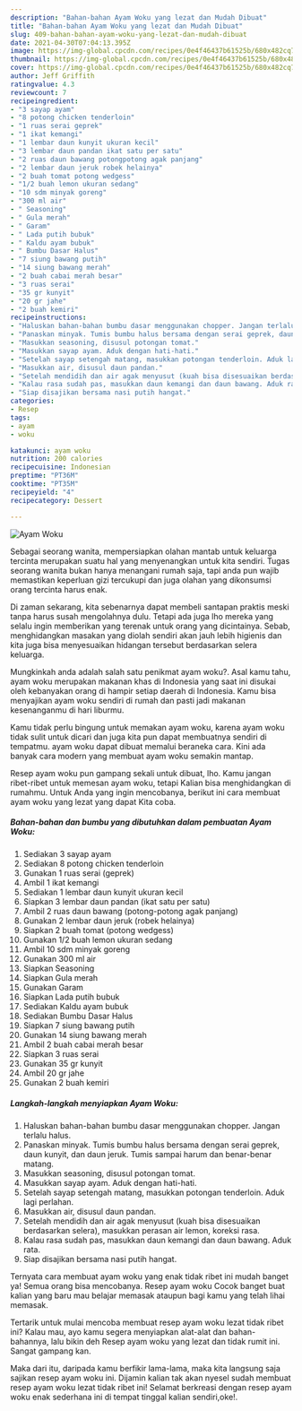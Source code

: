 ```yaml
---
description: "Bahan-bahan Ayam Woku yang lezat dan Mudah Dibuat"
title: "Bahan-bahan Ayam Woku yang lezat dan Mudah Dibuat"
slug: 409-bahan-bahan-ayam-woku-yang-lezat-dan-mudah-dibuat
date: 2021-04-30T07:04:13.395Z
image: https://img-global.cpcdn.com/recipes/0e4f46437b61525b/680x482cq70/ayam-woku-foto-resep-utama.jpg
thumbnail: https://img-global.cpcdn.com/recipes/0e4f46437b61525b/680x482cq70/ayam-woku-foto-resep-utama.jpg
cover: https://img-global.cpcdn.com/recipes/0e4f46437b61525b/680x482cq70/ayam-woku-foto-resep-utama.jpg
author: Jeff Griffith
ratingvalue: 4.3
reviewcount: 7
recipeingredient:
- "3 sayap ayam"
- "8 potong chicken tenderloin"
- "1 ruas serai geprek"
- "1 ikat kemangi"
- "1 lembar daun kunyit ukuran kecil"
- "3 lembar daun pandan ikat satu per satu"
- "2 ruas daun bawang potongpotong agak panjang"
- "2 lembar daun jeruk robek helainya"
- "2 buah tomat potong wedgess"
- "1/2 buah lemon ukuran sedang"
- "10 sdm minyak goreng"
- "300 ml air"
- " Seasoning"
- " Gula merah"
- " Garam"
- " Lada putih bubuk"
- " Kaldu ayam bubuk"
- " Bumbu Dasar Halus"
- "7 siung bawang putih"
- "14 siung bawang merah"
- "2 buah cabai merah besar"
- "3 ruas serai"
- "35 gr kunyit"
- "20 gr jahe"
- "2 buah kemiri"
recipeinstructions:
- "Haluskan bahan-bahan bumbu dasar menggunakan chopper. Jangan terlalu halus."
- "Panaskan minyak. Tumis bumbu halus bersama dengan serai geprek, daun kunyit, dan daun jeruk. Tumis sampai harum dan benar-benar matang."
- "Masukkan seasoning, disusul potongan tomat."
- "Masukkan sayap ayam. Aduk dengan hati-hati."
- "Setelah sayap setengah matang, masukkan potongan tenderloin. Aduk lagi perlahan."
- "Masukkan air, disusul daun pandan."
- "Setelah mendidih dan air agak menyusut (kuah bisa disesuaikan berdasarkan selera), masukkan perasan air lemon, koreksi rasa."
- "Kalau rasa sudah pas, masukkan daun kemangi dan daun bawang. Aduk rata."
- "Siap disajikan bersama nasi putih hangat."
categories:
- Resep
tags:
- ayam
- woku

katakunci: ayam woku 
nutrition: 200 calories
recipecuisine: Indonesian
preptime: "PT36M"
cooktime: "PT35M"
recipeyield: "4"
recipecategory: Dessert

---
```



![Ayam Woku](https://img-global.cpcdn.com/recipes/0e4f46437b61525b/680x482cq70/ayam-woku-foto-resep-utama.jpg)

Sebagai seorang wanita, mempersiapkan olahan mantab untuk keluarga tercinta merupakan suatu hal yang menyenangkan untuk kita sendiri. Tugas seorang  wanita bukan hanya menangani rumah saja, tapi anda pun wajib memastikan keperluan gizi tercukupi dan juga olahan yang dikonsumsi orang tercinta harus enak.

Di zaman  sekarang, kita sebenarnya dapat membeli santapan praktis meski tanpa harus susah mengolahnya dulu. Tetapi ada juga lho mereka yang selalu ingin memberikan yang terenak untuk orang yang dicintainya. Sebab, menghidangkan masakan yang diolah sendiri akan jauh lebih higienis dan kita juga bisa menyesuaikan hidangan tersebut berdasarkan selera keluarga. 



Mungkinkah anda adalah salah satu penikmat ayam woku?. Asal kamu tahu, ayam woku merupakan makanan khas di Indonesia yang saat ini disukai oleh kebanyakan orang di hampir setiap daerah di Indonesia. Kamu bisa menyajikan ayam woku sendiri di rumah dan pasti jadi makanan kesenanganmu di hari liburmu.

Kamu tidak perlu bingung untuk memakan ayam woku, karena ayam woku tidak sulit untuk dicari dan juga kita pun dapat membuatnya sendiri di tempatmu. ayam woku dapat dibuat memalui beraneka cara. Kini ada banyak cara modern yang membuat ayam woku semakin mantap.

Resep ayam woku pun gampang sekali untuk dibuat, lho. Kamu jangan ribet-ribet untuk memesan ayam woku, tetapi Kalian bisa menghidangkan di rumahmu. Untuk Anda yang ingin mencobanya, berikut ini cara membuat ayam woku yang lezat yang dapat Kita coba.

<!--inarticleads1-->

##### Bahan-bahan dan bumbu yang dibutuhkan dalam pembuatan Ayam Woku:

1. Sediakan 3 sayap ayam
1. Sediakan 8 potong chicken tenderloin
1. Gunakan 1 ruas serai (geprek)
1. Ambil 1 ikat kemangi
1. Sediakan 1 lembar daun kunyit ukuran kecil
1. Siapkan 3 lembar daun pandan (ikat satu per satu)
1. Ambil 2 ruas daun bawang (potong-potong agak panjang)
1. Gunakan 2 lembar daun jeruk (robek helainya)
1. Siapkan 2 buah tomat (potong wedgess)
1. Gunakan 1/2 buah lemon ukuran sedang
1. Ambil 10 sdm minyak goreng
1. Gunakan 300 ml air
1. Siapkan  Seasoning
1. Siapkan  Gula merah
1. Gunakan  Garam
1. Siapkan  Lada putih bubuk
1. Sediakan  Kaldu ayam bubuk
1. Sediakan  Bumbu Dasar Halus
1. Siapkan 7 siung bawang putih
1. Gunakan 14 siung bawang merah
1. Ambil 2 buah cabai merah besar
1. Siapkan 3 ruas serai
1. Gunakan 35 gr kunyit
1. Ambil 20 gr jahe
1. Gunakan 2 buah kemiri




<!--inarticleads2-->

##### Langkah-langkah menyiapkan Ayam Woku:

1. Haluskan bahan-bahan bumbu dasar menggunakan chopper. Jangan terlalu halus.
1. Panaskan minyak. Tumis bumbu halus bersama dengan serai geprek, daun kunyit, dan daun jeruk. Tumis sampai harum dan benar-benar matang.
1. Masukkan seasoning, disusul potongan tomat.
1. Masukkan sayap ayam. Aduk dengan hati-hati.
1. Setelah sayap setengah matang, masukkan potongan tenderloin. Aduk lagi perlahan.
1. Masukkan air, disusul daun pandan.
1. Setelah mendidih dan air agak menyusut (kuah bisa disesuaikan berdasarkan selera), masukkan perasan air lemon, koreksi rasa.
1. Kalau rasa sudah pas, masukkan daun kemangi dan daun bawang. Aduk rata.
1. Siap disajikan bersama nasi putih hangat.




Ternyata cara membuat ayam woku yang enak tidak ribet ini mudah banget ya! Semua orang bisa mencobanya. Resep ayam woku Cocok banget buat kalian yang baru mau belajar memasak ataupun bagi kamu yang telah lihai memasak.

Tertarik untuk mulai mencoba membuat resep ayam woku lezat tidak ribet ini? Kalau mau, ayo kamu segera menyiapkan alat-alat dan bahan-bahannya, lalu bikin deh Resep ayam woku yang lezat dan tidak rumit ini. Sangat gampang kan. 

Maka dari itu, daripada kamu berfikir lama-lama, maka kita langsung saja sajikan resep ayam woku ini. Dijamin kalian tak akan nyesel sudah membuat resep ayam woku lezat tidak ribet ini! Selamat berkreasi dengan resep ayam woku enak sederhana ini di tempat tinggal kalian sendiri,oke!.


